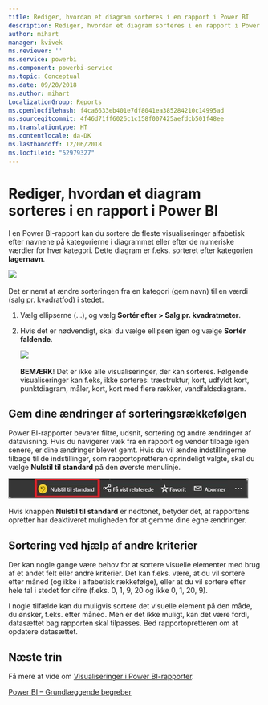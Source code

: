 ```yaml
---
title: Rediger, hvordan et diagram sorteres i en rapport i Power BI
description: Rediger, hvordan et diagram sorteres i en rapport i Power BI
author: mihart
manager: kvivek
ms.reviewer: ''
ms.service: powerbi
ms.component: powerbi-service
ms.topic: Conceptual
ms.date: 09/20/2018
ms.author: mihart
LocalizationGroup: Reports
ms.openlocfilehash: f4ca6633eb401e7df8041ea385284210c14995ad
ms.sourcegitcommit: 4f46d71ff6026c1c158f007425aefdcb501f48ee
ms.translationtype: HT
ms.contentlocale: da-DK
ms.lasthandoff: 12/06/2018
ms.locfileid: "52979327"
---
```

# <a name="change-how-a-chart-is-sorted-in-a-power-bi-report"></a>Rediger, hvordan et diagram sorteres i en rapport i Power BI
I en Power BI-rapport kan du sortere de fleste visualiseringer alfabetisk efter navnene på kategorierne i diagrammet eller efter de numeriske værdier for hver kategori. Dette diagram er f.eks. sorteret efter kategorien **lagernavn**.

![](media/end-user-change-sort/pbi_chartsortcategory.png)

Det er nemt at ændre sorteringen fra en kategori (gem navn) til en værdi (salg pr. kvadratfod) i stedet.

1. Vælg ellipserne (...), og vælg **Sortér efter > Salg pr. kvadratmeter**.
2. Hvis det er nødvendigt, skal du vælge ellipsen igen og vælge **Sortér faldende**.

   ![](media/end-user-change-sort/sort.gif)

   **BEMÆRK**! Det er ikke alle visualiseringer, der kan sorteres.  Følgende visualiseringer kan f.eks, ikke sorteres: træstruktur, kort, udfyldt kort, punktdiagram, måler, kort, kort med flere rækker, vandfaldsdiagram.

## <a name="saving-changes-you-make-to-sort-order"></a>Gem dine ændringer af sorteringsrækkefølgen
Power BI-rapporter bevarer filtre, udsnit, sortering og andre ændringer af datavisning. Hvis du navigerer væk fra en rapport og vender tilbage igen senere, er dine ændringer blevet gemt.  Hvis du vil ændre indstillingerne tilbage til de indstillinger, som rapportopretteren oprindeligt valgte, skal du vælge **Nulstil til standard** på den øverste menulinje. 

![fast sortering](media/end-user-change-sort/power-bi-reset-to-default.png)

Hvis knappen **Nulstil til standard** er nedtonet, betyder det, at rapportens opretter har deaktiveret muligheden for at gemme dine egne ændringer.

<a name="other"></a>
## <a name="sorting-using-other-criteria"></a>Sortering ved hjælp af andre kriterier
Der kan nogle gange være behov for at sortere visuelle elementer med brug af et andet felt eller andre kriterier.  Det kan f.eks. være, at du vil sortere efter måned (og ikke i alfabetisk rækkefølge), eller at du vil sortere efter hele tal i stedet for cifre (f.eks. 0, 1, 9, 20 og ikke 0, 1, 20, 9).  

I nogle tilfælde kan du muligvis sortere det visuelle element på den måde, du ønsker, f.eks. efter måned.  Men er det ikke muligt, kan det være fordi, datasættet bag rapporten skal tilpasses. Bed rapportopretteren om at opdatere datasættet.

## <a name="next-steps"></a>Næste trin
Få mere at vide om [Visualiseringer i Power BI-rapporter](end-user-visualizations.md).

[Power BI – Grundlæggende begreber](end-user-basic-concepts.md)